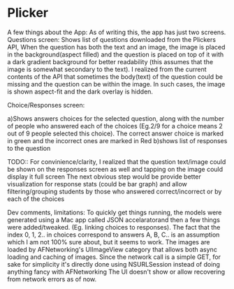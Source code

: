 # Plicker
A few things about the App:
As of writing this, the app has just two screens.
Questions screen:
 Shows list of questions downloaded from the Plickers API,
When the question has both the text and an image, the image is placed in the background(aspect filled)  and the question
is placed on top of it with a dark gradient background for better readability (this assumes that the image is somewhat secondary to the text).
I realized from the current contents of the API that sometimes the body(text) of the question could be missing
and the question can be within the image. In such cases, the image is shown aspect-fit and the dark overlay is hidden.

Choice/Responses screen:

a)Shows answers choices for the selected question, along with the number of people who answered each of the choices 
(Eg.2/9 for a choice means 2 out of 9 people selected this choice). The correct answer choice is marked in green and the incorrect ones
 are marked in Red
b)shows list of responses to the question

TODO:: 
For convinience/clarity, I realized that the question text/image could be shown on the responses screen as well
and tapping on the image could display it full screen
The next obvious step would be provide better visualization for response stats (could be bar graph) and allow filtering/grouping 
students by those who answered correct/incorrect or by each of the choices

Dev comments, limitations:
To quickly get things running, the models were generated using a Mac app called JSON accelaratorand then a few things were added/tweaked.
(Eg. linking choices to responses). 
The fact that the index 0, 1, 2.. in choices correspond to answers A, B, C.. is an assumption which I am not 100% sure about,
but it seems to work.
The images are loaded by AFNetworking's UIImageView category that allows both async loading and caching of images.
Since the network call is a simple GET, for sake for simplicity it's directly done using NSURLSession instead of doing anything
fancy with AFNetworking
The UI doesn't show or allow recovering from network errors as of now. 
